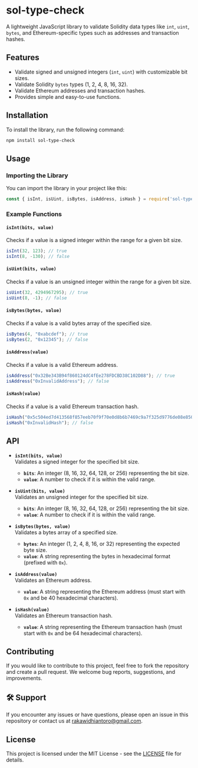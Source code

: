 # sol-type-check

A lightweight JavaScript library to validate Solidity data types like `int`, `uint`, `bytes`, and Ethereum-specific types such as addresses and transaction hashes.

## Features

- Validate signed and unsigned integers (`int`, `uint`) with customizable bit sizes.
- Validate Solidity `bytes` types (1, 2, 4, 8, 16, 32).
- Validate Ethereum addresses and transaction hashes.
- Provides simple and easy-to-use functions.

## Installation

To install the library, run the following command:

```bash
npm install sol-type-check
```

## Usage

### Importing the Library

You can import the library in your project like this:

```javascript
const { isInt, isUint, isBytes, isAddress, isHash } = require('sol-type-check');
```

### Example Functions

#### `isInt(bits, value)`

Checks if a value is a signed integer within the range for a given bit size.

```javascript
isInt(32, 123); // true
isInt(8, -130); // false
```

#### `isUint(bits, value)`

Checks if a value is an unsigned integer within the range for a given bit size.

```javascript
isUint(32, 4294967295); // true
isUint(8, -1); // false
```

#### `isBytes(bytes, value)`

Checks if a value is a valid bytes array of the specified size.

```javascript
isBytes(4, "0xabcdef"); // true
isBytes(2, "0x12345"); // false
```

#### `isAddress(value)`

Checks if a value is a valid Ethereum address.

```javascript
isAddress("0x32Be343B94f860124dC4fEe278FDCBD38C102D88"); // true
isAddress("0xInvalidAddress"); // false
```

#### `isHash(value)`

Checks if a value is a valid Ethereum transaction hash.

```javascript
isHash("0x5c504ed7d413568f857eeb70f9f70e0d8b6b7469c9a7f325d9776de08e850635"); // true
isHash("0xInvalidHash"); // false
```

## API

- **`isInt(bits, value)`**  
  Validates a signed integer for the specified bit size.  
  - **`bits`**: An integer (8, 16, 32, 64, 128, or 256) representing the bit size.
  - **`value`**: A number to check if it is within the valid range.

- **`isUint(bits, value)`**  
  Validates an unsigned integer for the specified bit size.  
  - **`bits`**: An integer (8, 16, 32, 64, 128, or 256) representing the bit size.
  - **`value`**: A number to check if it is within the valid range.

- **`isBytes(bytes, value)`**  
  Validates a bytes array of a specified size.  
  - **`bytes`**: An integer (1, 2, 4, 8, 16, or 32) representing the expected byte size.
  - **`value`**: A string representing the bytes in hexadecimal format (prefixed with `0x`).

- **`isAddress(value)`**  
  Validates an Ethereum address.  
  - **`value`**: A string representing the Ethereum address (must start with `0x` and be 40 hexadecimal characters).

- **`isHash(value)`**  
  Validates an Ethereum transaction hash.  
  - **`value`**: A string representing the Ethereum transaction hash (must start with `0x` and be 64 hexadecimal characters).

## Contributing

If you would like to contribute to this project, feel free to fork the repository and create a pull request. We welcome bug reports, suggestions, and improvements.

## 🛠 Support

If you encounter any issues or have questions, please open an issue in this repository or contact us at rakawidhiantoro@gmail.com.

## License

This project is licensed under the MIT License - see the [LICENSE](LICENSE) file for details.